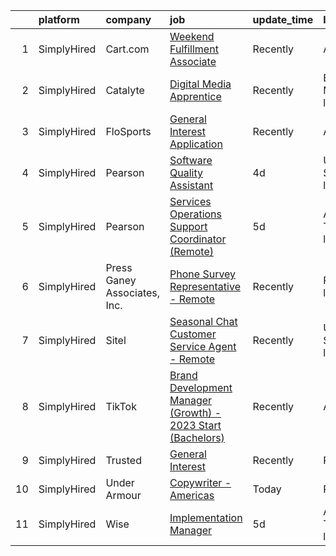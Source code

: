 

|    | platform    | company                      | job                                                                                                                                                                      | update_time   | location                    |
|---:|:------------|:-----------------------------|:-------------------------------------------------------------------------------------------------------------------------------------------------------------------------|:--------------|:----------------------------|
|  1 | SimplyHired | Cart.com                     | [Weekend Fulfillment Associate](https://www.simplyhired.com/job/l_-pcSV72tbDuISl5VrbHNXlls6d14Emoi_5lexHB8t4Iu187q3V-g?q=digital+platform)                               | Recently      | Austin, TX                  |
|  2 | SimplyHired | Catalyte                     | [Digital Media Apprentice](https://www.simplyhired.com/job/V8wD3XmYlPCsiL_aQi7GeVGXAouzUtLH7ScyW1YxmnJvxJsBH1pndg?q=digital+platform)                                    | Recently      | Baltimore, MD +3 locations  |
|  3 | SimplyHired | FloSports                    | [General Interest Application](https://www.simplyhired.com/job/s4BiFu2tMjN1K8OEMaacWaus5JyqN1Z-7pM41f71F6UoIWtUEWnndA?q=digital+platform)                                | Recently      | Austin, TX                  |
|  4 | SimplyHired | Pearson                      | [Software Quality Assistant](https://www.simplyhired.com/job/5cAhpuQX03a0bTd4pWowPDwQEkclIIRiH3ZauSnzFi_y2sQax9qCaw?q=digital+platform)                                  | 4d            | United States +51 locations |
|  5 | SimplyHired | Pearson                      | [Services Operations Support Coordinator (Remote)](https://www.simplyhired.com/job/lOsyNR99h9a-oyV8b6JTW-PDMBGhWSa9D2aePESuwiwHjPjJ0gXLAw?q=digital+platform)            | 5d            | Austin, TX +50 locations    |
|  6 | SimplyHired | Press Ganey Associates, Inc. | [Phone Survey Representative - Remote](https://www.simplyhired.com/job/RW_bDTKpM_rlCw5hWOUW_9zz7IKyVyH_rd_8rJWOS3ZWtYIdCC1mMA?q=digital+platform)                        | Recently      | Remote +1 location          |
|  7 | SimplyHired | Sitel                        | [Seasonal Chat Customer Service Agent - Remote](https://www.simplyhired.com/job/7tRuOVAqxj7trC14yoMn154NqSci3u7-WUcauYJKP0nEzcJRGNST2A?q=digital+platform)               | Recently      | United States +1 location   |
|  8 | SimplyHired | TikTok                       | [Brand Development Manager (Growth) - 2023 Start (Bachelors)](https://www.simplyhired.com/job/5hlV3NoTAiChidCiXofo8xC0jIcopm7RefFWraiuX4H-_33UIsMrUg?q=digital+platform) | Recently      | Austin, TX                  |
|  9 | SimplyHired | Trusted                      | [General Interest](https://www.simplyhired.com/job/Bxma5cDu08WrSCKVCPn26emOBliEhZPvthQ9pr52DsfwhK-LZ1w4wA?q=digital+platform)                                            | Recently      | Remote                      |
| 10 | SimplyHired | Under Armour                 | [Copywriter - Americas](https://www.simplyhired.com/job/ldbxYN4vJxlREkNK3IEca_l5gleOjvrswoyUAdxSl0FwuKKBgowZMg?q=digital+platform)                                       | Today         | Remote                      |
| 11 | SimplyHired | Wise                         | [Implementation Manager](https://www.simplyhired.com/job/Emc0XfzpJwuwBDz8warx3wrycnbxBJDP5qIiIyEyik4NSLLbsAOxvw?q=digital+platform)                                      | 5d            | Austin, TX +1 location      |